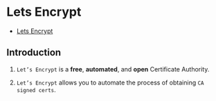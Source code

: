 # Lets Encrypt

* [Lets Encrypt](https://letsencrypt.org)

## Introduction

1. `Let’s Encrypt` is a __free__, __automated__, and __open__ Certificate Authority.

2. `Let’s Encrypt` allows you to automate the process of obtaining `CA signed certs`.